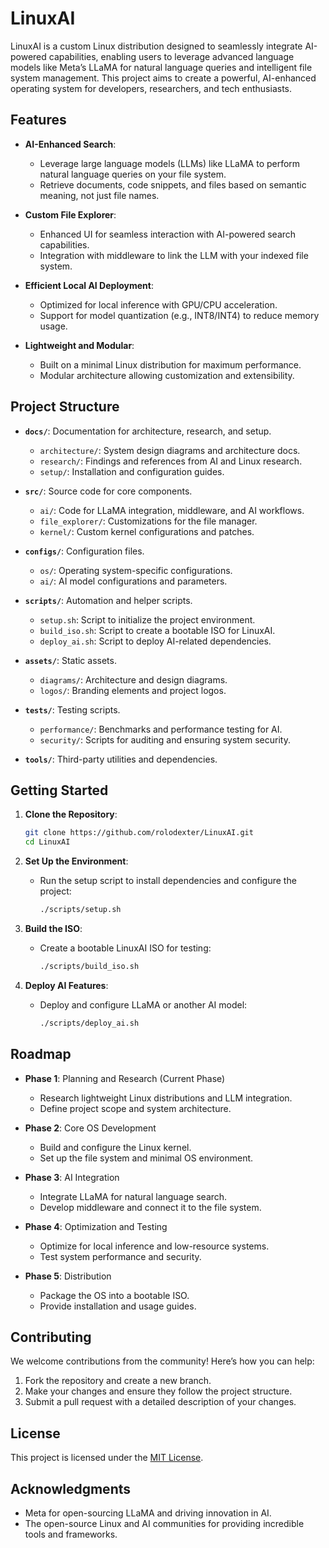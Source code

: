 # LinuxAI

LinuxAI is a custom Linux distribution designed to seamlessly integrate AI-powered capabilities, enabling users to leverage advanced language models like Meta’s LLaMA for natural language queries and intelligent file system management. This project aims to create a powerful, AI-enhanced operating system for developers, researchers, and tech enthusiasts.

## **Features**
- **AI-Enhanced Search**:
  - Leverage large language models (LLMs) like LLaMA to perform natural language queries on your file system.
  - Retrieve documents, code snippets, and files based on semantic meaning, not just file names.
  
- **Custom File Explorer**:
  - Enhanced UI for seamless interaction with AI-powered search capabilities.
  - Integration with middleware to link the LLM with your indexed file system.

- **Efficient Local AI Deployment**:
  - Optimized for local inference with GPU/CPU acceleration.
  - Support for model quantization (e.g., INT8/INT4) to reduce memory usage.

- **Lightweight and Modular**:
  - Built on a minimal Linux distribution for maximum performance.
  - Modular architecture allowing customization and extensibility.

## **Project Structure**
- **`docs/`**: Documentation for architecture, research, and setup.
  - `architecture/`: System design diagrams and architecture docs.
  - `research/`: Findings and references from AI and Linux research.
  - `setup/`: Installation and configuration guides.

- **`src/`**: Source code for core components.
  - `ai/`: Code for LLaMA integration, middleware, and AI workflows.
  - `file_explorer/`: Customizations for the file manager.
  - `kernel/`: Custom kernel configurations and patches.

- **`configs/`**: Configuration files.
  - `os/`: Operating system-specific configurations.
  - `ai/`: AI model configurations and parameters.

- **`scripts/`**: Automation and helper scripts.
  - `setup.sh`: Script to initialize the project environment.
  - `build_iso.sh`: Script to create a bootable ISO for LinuxAI.
  - `deploy_ai.sh`: Script to deploy AI-related dependencies.

- **`assets/`**: Static assets.
  - `diagrams/`: Architecture and design diagrams.
  - `logos/`: Branding elements and project logos.

- **`tests/`**: Testing scripts.
  - `performance/`: Benchmarks and performance testing for AI.
  - `security/`: Scripts for auditing and ensuring system security.

- **`tools/`**: Third-party utilities and dependencies.

## **Getting Started**
1. **Clone the Repository**:
   ```bash
   git clone https://github.com/rolodexter/LinuxAI.git
   cd LinuxAI
   ```

2. **Set Up the Environment**:
   - Run the setup script to install dependencies and configure the project:
     ```bash
     ./scripts/setup.sh
     ```

3. **Build the ISO**:
   - Create a bootable LinuxAI ISO for testing:
     ```bash
     ./scripts/build_iso.sh
     ```

4. **Deploy AI Features**:
   - Deploy and configure LLaMA or another AI model:
     ```bash
     ./scripts/deploy_ai.sh
     ```

## **Roadmap**
- **Phase 1**: Planning and Research (Current Phase)
  - Research lightweight Linux distributions and LLM integration.
  - Define project scope and system architecture.

- **Phase 2**: Core OS Development
  - Build and configure the Linux kernel.
  - Set up the file system and minimal OS environment.

- **Phase 3**: AI Integration
  - Integrate LLaMA for natural language search.
  - Develop middleware and connect it to the file system.

- **Phase 4**: Optimization and Testing
  - Optimize for local inference and low-resource systems.
  - Test system performance and security.

- **Phase 5**: Distribution
  - Package the OS into a bootable ISO.
  - Provide installation and usage guides.

## **Contributing**
We welcome contributions from the community! Here’s how you can help:
1. Fork the repository and create a new branch.
2. Make your changes and ensure they follow the project structure.
3. Submit a pull request with a detailed description of your changes.

## **License**
This project is licensed under the [MIT License](LICENSE).

## **Acknowledgments**
- Meta for open-sourcing LLaMA and driving innovation in AI.
- The open-source Linux and AI communities for providing incredible tools and frameworks.

